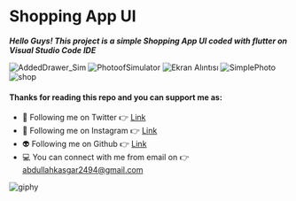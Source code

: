# **Shopping App UI**

***Hello Guys! This project is a simple Shopping App UI coded with flutter on Visual Studio Code IDE***
 

![AddedDrawer_Sim](https://user-images.githubusercontent.com/88820048/178099376-61dc8f2d-2687-41e3-bf11-4b9daca70fa4.PNG)
![PhotoofSimulator](https://user-images.githubusercontent.com/88820048/178099377-6b27cc99-2a56-40b6-80c9-b27436dcb244.PNG)
![Ekran Alıntısı](https://user-images.githubusercontent.com/88820048/178099378-da6962eb-cb26-4fa8-b84b-2cb40e13a2be.PNG)
![SimplePhoto](https://user-images.githubusercontent.com/88820048/178099379-493937ca-8cf3-4f72-afde-d44d0a068657.png)
![shop](https://user-images.githubusercontent.com/88820048/178099380-44c7578a-84b0-49cd-b6ef-9725b58e9d36.png)


#### Thanks for reading this repo and you can support me as:

- 👻 Following me on Twitter 👉 [Link](https://twitter.com/AbdullahKasgar)
- 🤖 Following me on Instagram 👉 [Link](https://www.instagram.com/jay_official_24_/)
- 👽 Following me on Github 👉 [Link](https://github.com/abdullah0912/)
- 💻 You can connect with me from email on 👉 [abdullahkasgar2494@gmail.com](abdullahkasgar2494@gmail.com)


![giphy](https://user-images.githubusercontent.com/88820048/167713029-812de49b-2df0-431d-87b1-fa0bf6060065.gif)
